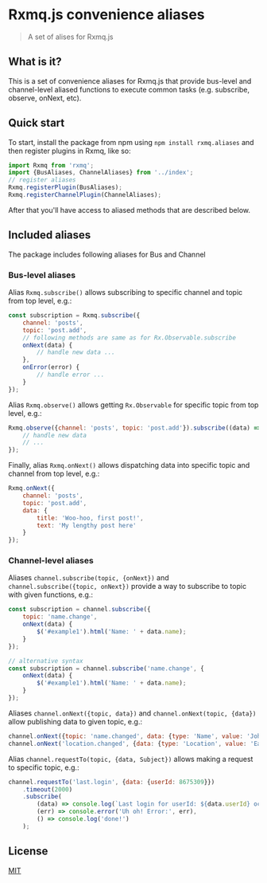# Rxmq.js convenience aliases

> A set of alises for Rxmq.js

## What is it?

This is a set of convenience aliases for Rxmq.js that provide bus-level and channel-level aliased functions to execute common tasks (e.g. subscribe, observe, onNext, etc).

## Quick start

To start, install the package from npm using `npm install rxmq.aliases` and then register plugins in Rxmq, like so:

```js
import Rxmq from 'rxmq';
import {BusAliases, ChannelAliases} from '../index';
// register aliases
Rxmq.registerPlugin(BusAliases);
Rxmq.registerChannelPlugin(ChannelAliases);
```

After that you'll have access to aliased methods that are described below.

## Included aliases

The package includes following aliases for Bus and Channel

### Bus-level aliases

Alias `Rxmq.subscribe()` allows subscribing to specific channel and topic from top level, e.g.:

```js
const subscription = Rxmq.subscribe({
    channel: 'posts',
    topic: 'post.add',
    // following methods are same as for Rx.Observable.subscribe
    onNext(data) {
        // handle new data ...
    },
    onError(error) {
        // handle error ...
    }
});
```

Alias `Rxmq.observe()` allows getting `Rx.Observable` for specific topic from top level, e.g.:
```js
Rxmq.observe({channel: 'posts', topic: 'post.add'}).subscribe((data) => {
    // handle new data
    // ...
});
```

Finally, alias `Rxmq.onNext()` allows dispatching data into specific topic and channel from top level, e.g.:
```js
Rxmq.onNext({
    channel: 'posts',
    topic: 'post.add',
    data: {
        title: 'Woo-hoo, first post!',
        text: 'My lengthy post here'
    }
});
```

### Channel-level aliases

Aliases `channel.subscribe(topic, {onNext})` and `channel.subscribe({topic, onNext})` provide a way to subscribe to topic with given functions, e.g.:
```js
const subscription = channel.subscribe({
    topic: 'name.change',
    onNext(data) {
        $('#example1').html('Name: ' + data.name);
    }
});

// alternative syntax
const subscription = channel.subscribe('name.change', {
    onNext(data) {
        $('#example1').html('Name: ' + data.name);
    }
});
```

Aliases `channel.onNext({topic, data})` and `channel.onNext(topic, {data})` allow publishing data to given topic, e.g.:
```js
channel.onNext({topic: 'name.changed', data: {type: 'Name', value: 'John Smith'}});
channel.onNext('location.changed', {data: {type: 'Location', value: 'Early 20th Century England'}});
```

Alias `channel.requestTo(topic, {data, Subject})` allows making a request to specific topic, e.g.:
```js
channel.requestTo('last.login', {data: {userId: 8675309}})
    .timeout(2000)
    .subscribe(
        (data) => console.log(`Last login for userId: ${data.userId} occurred on ${data.time}`),
        (err) => console.error('Uh oh! Error:', err),
        () => console.log('done!')
    );
```

## License

[MIT](http://www.opensource.org/licenses/mit-license)
